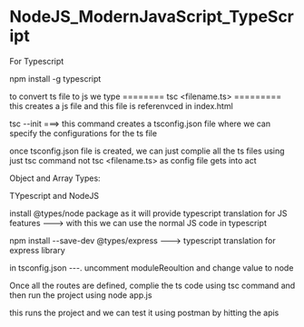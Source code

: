 # NodeJS_ModernJavaScript_TypeScript

For Typescript


npm install -g typescript


to convert ts file to js we type ======== tsc <filename.ts> ========= this creates a js file and this file is referenvced in index.html

tsc --init ===> this command creates a tsconfig.json file where we can specify the configurations for the ts file

once tsconfig.json file is created, we can just complie all the ts files using just tsc command not tsc <filename.ts> as config file gets into act


Object and Array Types:




TYpescript and NodeJS

install @types/node package as it will provide typescript translation for JS features ---> with this we can use the normal JS code in typescript

npm install --save-dev @types/express ---> typescript translation for express library


in tsconfig.json ---. uncomment moduleReoultion and change value to node



Once all the routes are defined, complie the ts code using tsc command and then run the project using node app.js

this runs the project and we can test it using postman by hitting the apis

